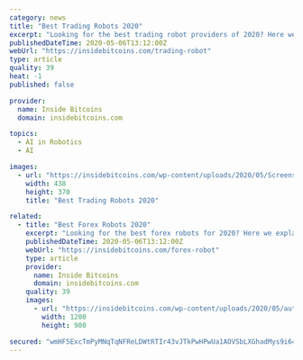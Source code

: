 ```yaml
---
category: news
title: "Best Trading Robots 2020"
excerpt: "Looking for the best trading robot providers of 2020? Here we explain how auto trading robots work, and how you can get started today."
publishedDateTime: 2020-05-06T13:12:00Z
webUrl: "https://insidebitcoins.com/trading-robot"
type: article
quality: 39
heat: -1
published: false

provider:
  name: Inside Bitcoins
  domain: insidebitcoins.com

topics:
  - AI in Robotics
  - AI

images:
  - url: "https://insidebitcoins.com/wp-content/uploads/2020/05/Screenshot-2020-05-05-at-11.12.22.png"
    width: 438
    height: 370
    title: "Best Trading Robots 2020"

related:
  - title: "Best Forex Robots 2020"
    excerpt: "Looking for the best forex robots for 2020? Here we explain how auto forex robots work and how you can get started today"
    publishedDateTime: 2020-05-06T13:12:00Z
    webUrl: "https://insidebitcoins.com/forex-robot"
    type: article
    provider:
      name: Inside Bitcoins
      domain: insidebitcoins.com
    quality: 39
    images:
      - url: "https://insidebitcoins.com/wp-content/uploads/2020/05/automated_forex_robot-1200x900-1.jpg"
        width: 1200
        height: 900

secured: "wmHF5ExcTmPyMNqTqNFReLDWtRTIr43vJTkPwHPwUa1AOVSbLXGhadMys9i641eWgUmhE7+vZSw35OTD75bODmUWNnQuSiTRue06c/qWcfZ4tA7aEcUf4XtFurLD3kMpTInF4Fj6DN2I5bAS3Wiz9FGlfsdQIgt7orkCTsMtbp/FHFc3J3PBMAyevI0DtdPHp4wRsu+T/oMq2qtUBw4oQCOJUoaa6DVPv0vDJ9yLORIJEXJKPY+fnUcVzf767bfO+Fkm7ZXIVOCvOdjp0GO3+xf7ZZHmPG/gJ80Z0nkiUIH/UDu0YjCz3Pw3JBZyyQ/7O1kmus9LnkmAN2QNOGj0uwrLq3jhsiTKKgLFiC4UrjsUkInMAWsVhPXZ+93oqflOkeRoZH99eBGVAxFDyQsJUrley3Vl399gBp0L3AY7PmkCi+fTgxfL0JsLP8IvD8TjdLDXHhaleNcAxFP7XEWDK9Qafr8tdK0TTnOJOP/7Dn4=;sektNjX3pY38KVn7oBQHXw=="
---
```


